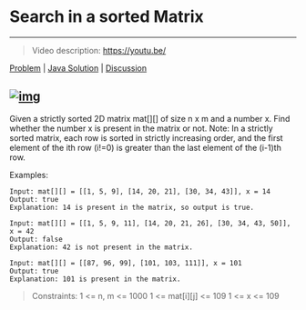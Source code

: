 # Search in a sorted Matrix

---
> Video description: https://youtu.be/

[Problem](https://www.geeksforgeeks.org/problems/search-in-a-matrix-1587115621/1) | [Java Solution](./java_solution/learn/findhindex/Solution.java) | [Discussion](https://www.reddit.com/r/OBrutus/comments/1hlht2e/struggling_with_binary_search/)

[![img](https://img.youtube.com/vi/wOrPvmj-u-Q/0.jpg)](https://youtu.be/wOrPvmj-u-Q)
---


Given a strictly sorted 2D matrix mat[][] of size n x m and a number x. Find whether the number x is present in the matrix or not.
Note: In a strictly sorted matrix, each row is sorted in strictly increasing order, and the first element of the ith row (i!=0) is greater than the last element of the (i-1)th row.

Examples:
```
Input: mat[][] = [[1, 5, 9], [14, 20, 21], [30, 34, 43]], x = 14
Output: true
Explanation: 14 is present in the matrix, so output is true.
```

```
Input: mat[][] = [[1, 5, 9, 11], [14, 20, 21, 26], [30, 34, 43, 50]], x = 42
Output: false
Explanation: 42 is not present in the matrix.
```

```
Input: mat[][] = [[87, 96, 99], [101, 103, 111]], x = 101
Output: true
Explanation: 101 is present in the matrix.
```


> Constraints:
> 1 <= n, m <= 1000
> 1 <= mat[i][j] <= 109
> 1 <= x <= 109


